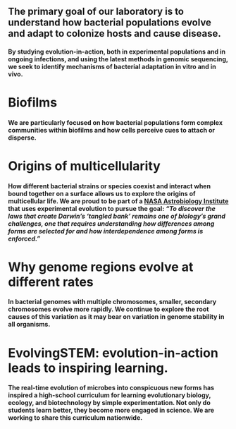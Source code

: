 ## The primary goal of our laboratory is to understand how bacterial populations evolve and adapt to colonize hosts and cause disease. 
#### By studying evolution-in-action, both in experimental populations and in ongoing infections, and using the latest methods in genomic sequencing, we seek to identify mechanisms of bacterial adaptation in vitro and in vivo. 


# Biofilms
#### We are particularly focused on how bacterial populations form complex communities within biofilms and how cells perceive cues to attach or disperse.

# Origins of multicellularity
#### How different bacterial strains or species coexist and interact when bound together on a surface allows us to explore the origins of multicellular life. We are proud to be part of a [NASA Astrobiology Institute](https://astrobiology.nasa.gov/nai/teams/can-7/umt/) that uses experimental evolution to pursue the goal: *“To discover the laws that create Darwin’s ‘tangled bank’ remains one of biology’s grand challenges, one that requires understanding how differences among forms are selected for and how interdependence among forms is enforced.”*

# Why genome regions evolve at different rates
#### In bacterial genomes with multiple chromosomes, smaller, secondary chromosomes evolve more rapidly. We continue to explore the root causes of this variation as it may bear on variation in genome stability in all organisms. 

# EvolvingSTEM: evolution-in-action leads to inspiring learning.
#### The real-time evolution of microbes into conspicuous new forms has inspired a high-school curriculum for learning evolutionary biology, ecology, and biotechnology by simple experimentation. Not only do students learn better, they become more engaged in science. We are working to share this curriculum nationwide.
